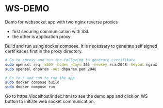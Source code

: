 # WS-DEMO

Demo for websocket app with two nginx reverse proxies

-   first securing communication with SSL
-   the other is application proxy

Build and run using docker compose. It is necessary to generate self signed certifikaces first in the proxy directory.

```bash
# Go to /proxy and run the following to generate certifikate
sudo openssl req -x509 -nodes -days 365 -newkey rsa:2048 -keyout nginx-selfsigned.key -out nginx-selfsigned.crt
sudo openssl dhparam -out dhparam.pem 2048

# Go to / and run to run the app
sudo docker compose build
sudo docker compose run
```

Go to https://localhost/index.html to see the demo app and click on WS button to initiate web socket communication.
